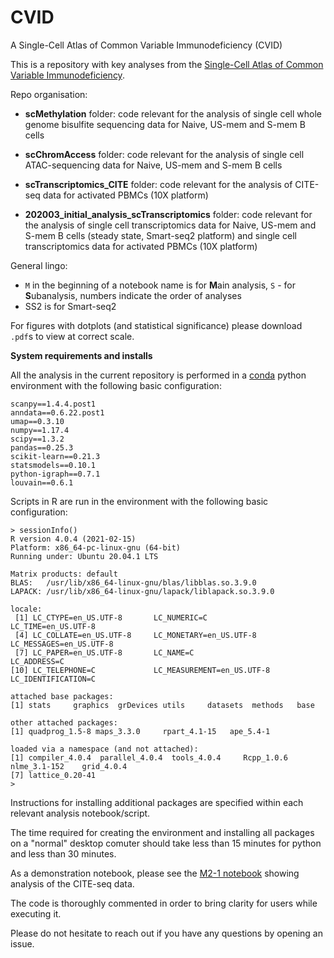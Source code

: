 # CVID
A Single-Cell Atlas of Common Variable Immunodeficiency (CVID)


This is a repository with key analyses from the [Single-Cell Atlas of Common Variable Immunodeficiency](https://www.cvidcellatlas.org/).

Repo organisation:

- **scMethylation** folder: code relevant for the analysis of single cell whole genome bisulfite sequencing data for Naive, US-mem and S-mem B cells

- **scChromAccess** folder: code relevant for the analysis of single cell ATAC-sequencing data for Naive, US-mem and S-mem B cells

- **scTranscriptomics_CITE** folder: code relevant for the analysis of CITE-seq data for activated PBMCs (10X platform)

- **202003_initial_analysis_scTranscriptomics** folder: code relevant for the analysis of single cell transcriptomics data for Naive, US-mem and S-mem B cells (steady state, Smart-seq2 platform) and single cell transcriptomics data for activated PBMCs (10X platform)


General lingo: 
- ```M``` in the beginning of a notebook name is for **M**ain analysis, ```S``` - for **S**ubanalysis, numbers indicate the order of analyses
- SS2 is for Smart-seq2


For figures with dotplots (and statistical significance) please download ```.pdf```s to view at correct scale.


**System requirements and installs**

All the analysis in the current repository is performed in a [conda](https://docs.conda.io/en/latest/) python environment with the following basic configuration:

```
scanpy==1.4.4.post1 
anndata==0.6.22.post1 
umap==0.3.10 
numpy==1.17.4 
scipy==1.3.2 
pandas==0.25.3 
scikit-learn==0.21.3 
statsmodels==0.10.1 
python-igraph==0.7.1 
louvain==0.6.1
```

Scripts in R are run in the environment with the following basic configuration:

```
> sessionInfo()
R version 4.0.4 (2021-02-15)
Platform: x86_64-pc-linux-gnu (64-bit)
Running under: Ubuntu 20.04.1 LTS

Matrix products: default
BLAS:   /usr/lib/x86_64-linux-gnu/blas/libblas.so.3.9.0
LAPACK: /usr/lib/x86_64-linux-gnu/lapack/liblapack.so.3.9.0

locale:
 [1] LC_CTYPE=en_US.UTF-8       LC_NUMERIC=C               LC_TIME=en_US.UTF-8       
 [4] LC_COLLATE=en_US.UTF-8     LC_MONETARY=en_US.UTF-8    LC_MESSAGES=en_US.UTF-8   
 [7] LC_PAPER=en_US.UTF-8       LC_NAME=C                  LC_ADDRESS=C              
[10] LC_TELEPHONE=C             LC_MEASUREMENT=en_US.UTF-8 LC_IDENTIFICATION=C       

attached base packages:
[1] stats     graphics  grDevices utils     datasets  methods   base     

other attached packages:
[1] quadprog_1.5-8 maps_3.3.0     rpart_4.1-15   ape_5.4-1     

loaded via a namespace (and not attached):
[1] compiler_4.0.4  parallel_4.0.4  tools_4.0.4     Rcpp_1.0.6      nlme_3.1-152    grid_4.0.4     
[7] lattice_0.20-41
> 
```

Instructions for installing additional packages are specified within each relevant analysis notebook/script.

The time required for creating the environment and installing all packages on a "normal" desktop comuter should take less than 15 minutes for python and less than 30 minutes.

As a demonstration notebook, please see the [M2-1 notebook](https://github.com/ventolab/CVID/blob/master/scTranscriptomics_CITE/M2-1-new_no_doublets_analysis_with_SoupX_denoised_protein.ipynb) showing analysis of the CITE-seq data.

The code is thoroughly commented in order to bring clarity for users while executing it.

Please do not hesitate to reach out if you have any questions by opening an issue.

